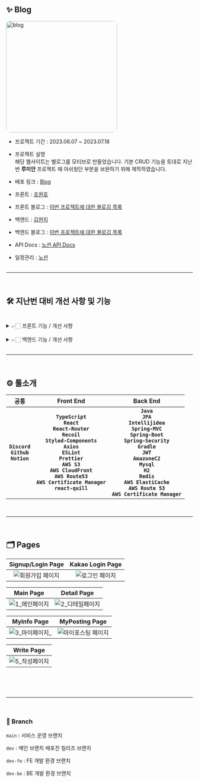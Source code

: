 ## ✨ Blog

<a href="https://ibb.co/VN0Ft5r"><img src="https://i.ibb.co/6ZcKmLV/blog.png" alt="blog" style="border-radius: 10px; width:300px"></a>

- 프로젝트 기간 : 2023.06.07 ~ 2023.07.18

- 프로젝트 설명<br>
  해당 웹사이트는 벨로그를 모티브로 만들었습니다.
  기본 CRUD 기능을 토대로 지난번 **루미안** 프로젝트 때 아쉬웠던 부분을 보완하기 위해 제작하였습니다.

- 배포 링크 : <a href ="https://blog-side-prj.store/" target = "_blank" > Blog </a>

- 프론트 : [조원호](https://github.com/Joe-wonho)

- 프론트 블로그 : [이번 프로젝트에 대한 블로깅 목록](https://velog.io/@whdnjsgh22/series/%ED%86%A0%EC%9D%B4%ED%94%84%EB%A1%9C%EC%A0%9D%ED%8A%B8)

- 백엔드 : [김현지](https://github.com/HJKKIM)

- 백엔드 블로그 : [이번 프로젝트에 대한 블로깅 목록](https://upgrade-myself.tistory.com/486)

- API Docs : [노션 API Docs](https://www.notion.so/API-Docs-c2602a9bda654ae9ab5a3ecae82d892c)
- 일정관리 : [노션 ](https://www.notion.so/ebf28fa36c104f9e85a3fcb024c6d3a9?v=603c10569c764573b8c5329e81e7b5c4&pvs=4)
  <br><br>

---

<br>

## 🛠️ 지난번 대비 개선 사항 및 기능

<br>

<details>
<summary>👉🏻 프론트 기능 / 개선 사항</summary>
<div markdown="1">
<br>

1. Typescript 사용 : 타입 안정성을 위해 사용.

2. 에디터 사용 : rich-text editor 인 quill 사용.

3. 로그인 및 인증 관련 처리 : 지난번 프론트에서 자체적으로 처리한 토큰을
   서버에서 관리하며 **axios intercepter**를 이용한 토큰 재발급 자동화 및
   토큰 만료 처리.

4. OAuth 2.0 사용 : 지난번 소셜로그인 기능을 처리하지 못해 이번에 카카오 로그인
   기능 사용.

5. custom axios 사용 : 매 요청마다 헤더에 일일이 썼던 코드를 최소화 하기 위해
   axios create , axios intercepter 사용.

6. 스켈레톤 스크린(Skeleton Screen) 적용 : 메인 페이지의 모든 Postings를
   불러올 때 사용자 경험을 고려해 사용.
   (하지만 블로그와 같은 정적 페이지의 같은 경우 잘 어울리지 않다고 깨달음)

7. 이미지 업로드 처리 방법 변경 : 지난번엔 Base64로 인코딩 된 이미지 파일을
   그냥 넘겼지만 이번엔 s3를 사용해 이미지 url로 변환 후 이미지 업로드 처리.

8. 쿠키에 대한 보안 강화를 위해 https 적용 및 도메인 연결

</div>
</details>
<br>
<details>
<summary>👉🏻 백엔드 기능 / 개선 사항</summary>
<div markdown="1">
<br>

1. 강화된 사용자 인증 방식 : 로그인 시 Access Token과 Refresh Token을 발급하여 보다 안전한 인증을 구현했습니다. Access Token 만료시 Refresh Token을 활용하여 Access Token을 갱신할 수 있도록 하였습니다.

2. 로그아웃 및 토큰 관리 강화 : Redis를 이용하여 로그아웃 시 토큰 관리를 강화했습니다. 사용자 정보를 기반으로 Redis에서 데이터를 삭제하고, 만료된 Access Token을 블랙리스트로 관리하여 보안을 강화하였습니다.

3. 카카오 OAuth 2.0 연동 : 카카오 로그인을 통한 OAuth 2.0 연동을 통해 손쉬운 회원가입 및 로그인 절차를 구현하였습니다.

4. 요청 데이터 처리 방식 개선 : 회원 가입 및 정보 수정 시 JSON 대신 폼 데이터 형식을 사용하여 사용자 친화적인 데이터 처리를 했습니다. 프로필 이미지 등의 데이터도 함께 처리하여 사용자 경험을 향상시켰습니다.

5. AWS S3를 활용한 이미지 저장 :  AWS S3 버킷을 통해 이미지 파일 업로드 및 수정을 가능하게 하여, 사용자들이 이미지를 효과적으로 관리할 수 있도록 했습니다.

6. 검색 기능 강화 : 특정 title 검색어와 일치하는 게시글 조회 기능을 추가하여 사용자들이 원하는 내용을 쉽게 찾을 수 있도록 하였습니다.

7. 시리즈(카테고리) 및 게시글 조회 강화 : 시리즈 전체 및 상세 조회 기능을 통해 사용자가 작성한 시리즈와 그에 속한 게시글 정보를 쉽게 확인할 수 있도록 하였습니다.

8. 태그 기능 추가 : 사용자가 게시글에 태그를 추가하여 관련 게시글을 쉽게 찾을 수 있도록 하였습니다. 중복 없는 태그 저장 및 게시글과 태그 간의 관계를 효율적으로 관리하였습니다.

9. 보안 강화를 위한 https 적용: 쿠키에 대한 보안 강화를 위해 HTTPS 프로토콜을 도입하였습니다.
    
</div>
</details>
<br>

---

<br>

## ⚙️ 툴소개

|                     공통                      |                                                                             Front End                                                                             |                                                                                                   Back End                                                                                                    |
| :-------------------------------------------: | :---------------------------------------------------------------------------------------------------------------------------------------------------------------: | :-----------------------------------------------------------------------------------------------------------------------------------------------------------------------------------------------------------: |
| **`Discord`**<br>**`Github`**<br>**`Notion`** | **`TypeScript`**<br>**`React`**<br>**`React-Router`**<br>**`Recoil`**<br>**`Styled-Components`**<br>**`Axios`**<br>**`ESLint`**<br>**`Prettier`**<br>**`AWS S3`** <br>**`AWS CloudFront`** <br>**`AWS Route53`** <br>**`AWS Certificate Manager`**<br>**`react-quill`** | **`Java`**<br>**`JPA`**<br>**`Intellijidea`**<br>**`Spring-MVC`**<br>**`Spring-Boot`**<br>**`Spring-Security`**<br>**`Gradle`**<br>**`JWT`**<br>**`AmazoneC2`**<br>**`Mysql`**<br>**`H2`**<br>**`Redis`**<br>**`AWS ElastiCache`**<br>**`AWS Route 53`**<br>**`AWS Certificate Manager`**<br> |

<br>

---

<br>

## 🗂️ Pages

|                        Signup/Login Page                        |                      Kakao Login Page                       |
| :-------------------------------------------------------------: | :---------------------------------------------------------: |
| ![회원가입 페이지](https://i.ibb.co/418sXty/image.gif) | ![로그인 페이지](https://i.ibb.co/VDC9xPK/image.gif) |

|                         Main Page                         |                       Detail Page                        |
| :-------------------------------------------------------: | :------------------------------------------------------: |
| ![1_메인페이지](https://i.ibb.co/0VX7cVV/image.gif) | ![2_디테일페이지](https://i.ibb.co/tHB6T3W/image.gif) |

|                       MyInfo Page                       |                       MyPosting Page                        |
| :-----------------------------------------------------: | :---------------------------------------------------------: |
| ![3_마이페이지_](https://i.ibb.co/SJMGf4J/image.gif) | ![마이포스팅 페이지](https://i.ibb.co/6HpSb4F/image.gif) |

|                     Write Page                      |
| :-------------------------------------------------: |
| ![5_작성페이지](https://i.ibb.co/Dwts76C/image.gif) |

</br>

<br>
<br>

---

<br>

### 🌲 Branch

`main` : 서비스 운영 브랜치 </br>

`dev` : 메인 브랜치 배포전 릴리즈 브랜치
</br>

`dev-fe` : FE 개발 환경 브랜치
</br>

`dev-be` : BE 개발 환경 브랜치
